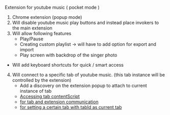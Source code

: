 Extension for youtube music ( pocket mode )

1. Chrome extension (popup mode)
2. Will disable youtube music play buttons and instead place invokers to the main extension
3. Will allow following features
	- Play/Pause
	- Creating custom playlist -> will have to add option for export and import
	- Play screen with backdrop of the singer photo
  - Will add keyboard shortcuts for quick / smart access
4. Will connect to a specific tab of youtube music. (this tab instance will be controlled by the extension)
	- Add a discovery on the extension popup to attach to current instance of tab
	- [Accessing tab contentScript](https://developer.chrome.com/docs/extensions/reference/tabs/)
	- [for tab and extension communication](https://stackoverflow.com/questions/5498893/chrome-extension-how-to-get-key-events#answer-71567874)
	- [for setting a certain tab with tabId as current tab](https://developer.chrome.com/docs/extensions/reference/tabs/#method-update)

